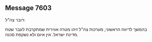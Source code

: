 ## Message 7603

דובר צה"ל:

בהמשך לדיווח הראשוני, מערכות צה"ל זיהו מטרה אווירית שמתקרבת לעבר שטח מדינת ישראל. אין איום ולא נשקפת סכנה.

